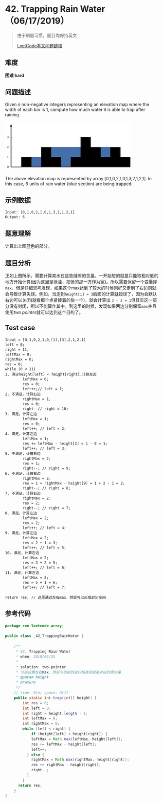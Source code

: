 # 42. Trapping Rain Water（06/17/2019）

> 由于刷题习惯，题目均保持英文
>
> [LeetCode本文问题链接](https://leetcode.com/problems/trapping-rain-water/)

## 难度

**困难 hard**

## 问题描述

Given *n* non-negative integers representing an elevation map where the width of each bar is 1, compute how much water it is able to trap after raining.

![img](assets/rainwatertrap.png)

The above elevation map is represented by array [0,1,0,2,1,0,1,3,2,1,2,1]. In this case, 6 units of rain water (blue section) are being trapped.

## 示例数据

```
Input: [0,1,0,2,1,0,1,3,2,1,2,1]
Output: 6
```

## 题意理解

计算出上图蓝色的部分。

## 题目分析

正如上图所示，需要计算其水在这些缝隙的含量。一开始想的就是只能取相对低的地方开始计算(因为这里是低洼，把低的那一方作为宽)。所以需要保留一个变量即`max`，但是仔细思考发现，如果这个max达到了较大的时候刚好又走到了右边则就会导致计算失误。例如，当走到`height[i] = 3`后面的计算就错误了，因为会默认右边可以关闭(就看那个点紧接着的后一个)，就会计算出 `3 - 2 = 1`但其实这一部分没有封闭，所以不能算作其中。到这里的时候，发现如果两边分别保留`max`并且使用*two pointer*就可以达到这个目的了。

## Test case

```
Input = [0,1,0,2,1,0,[1],[3],2,1,2,1]
left = 0;
right = 11;
leftMax = 0;
rightMax = 0;
res = 0;
while (0 < 11) 
1. 满足height[left] < height[right],计算左边
		leftMax = 0;
		res = 0;
		left++;// left = 1;
2. 不满足，计算右边
		rightMax = 1;
		res = 0;
		right--// right = 10;
3. 满足，计算左边
		leftMax = 1;
		res = 0;
		left++; // left = 2;
4. 满足，计算左边
		leftMax = 1;
		res += leftMax - height[2] = 1 - 0 = 1;
		left++; // left = 3;
5. 不满足，计算右边
		rightMax = 2;
		res = 1;
		right--; // right = 9;
6. 不满足，计算右边
		rightMax = 2;
		res = 1 + rightMax - height[9] = 1 + 2 - 1 = 2;
		right--; // right = 8;
7. 不满足，计算右边
		rightMax = 2;
		res = 2;
		right--; // right = 7;
8. 满足，计算左边
		leftMax = 2;
		res = 2;
		left++; // left = 4;
9. 满足，计算左边
		leftMax = 2;
		res = 2 + 1 = 3;
		left++; // left = 5;
10. 满足，计算左边
		leftMax = 2;
		res = 3 + 2 = 5;
		left++; // left = 6;
11. 满足，计算左边
		leftMax = 2;
		res = 5 + 1 = 6;
		left++; // left = 7;

return res; // 这里通过左右max，然后可以形成封闭空间
```

## 参考代码

```java
package com.leetcode.array;

public class _42_TrappingRainWater {

    /**
     * 42. Trapping Rain Water
     * when: 2019/03/25
     *
     * solution: two-pointer
     * 分别设置左右max，然后与当前的进行相差则就是对应的乘水量
     * @param height
     * @return
     */
    // time: O(n) space: O(1)
    public static int trap(int[] height) {
        int res = 0;
        int left = 0;
        int right = height.length - 1;
        int leftMax = 0;
        int rightMax = 0;
      	while (left < right) {
         	if (height[left] < height[right]) {
          	leftMax = Math.max(leftMax, height[left]);
            res += leftMax - height[left];
            left++;
          } else {
            rightMax = Math.max(rightMax, height[right]);
            res += rightMax - height[right];
            right--;
          }
        }
      return res;
    }
}

```



